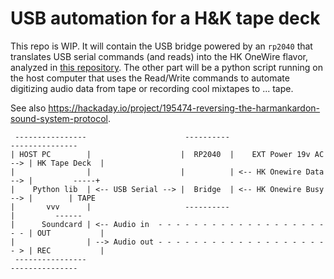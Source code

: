 # USB automation for a H&K tape deck

This repo is WIP. It will contain the USB bridge powered by an `rp2040` that translates USB serial commands (and reads) into the HK OneWire flavor, analyzed in [this repository](https://github.com/Cirromulus/HK-OneWire-Analyzer/).
The other part will be a python script running on the host computer that uses the Read/Write commands to automate digitizing audio data from tape or recording cool mixtapes to ... tape.

See also https://hackaday.io/project/195474-reversing-the-harmankardon-sound-system-protocol.


```
 ----------------                      ----------                           ---------------
| HOST PC        |                    |  RP2040  |    EXT Power 19v AC --> | HK Tape Deck  |
|                |                    |          | <-- HK Onewire Data --> |         -----+
|    Python lib  | <-- USB Serial --> |  Bridge  | <-- HK Onewire Busy --> |        | TAPE 
|       vvv      |                     ----------                          |         ------
|      Soundcard | <-- Audio in  - - - - - - - - - - - - - - - - - - - - - | OUT           |
|                | --> Audio out - - - - - - - - - - - - - - - - - - - - > | REC           |
 ----------------                                                           ---------------
```
